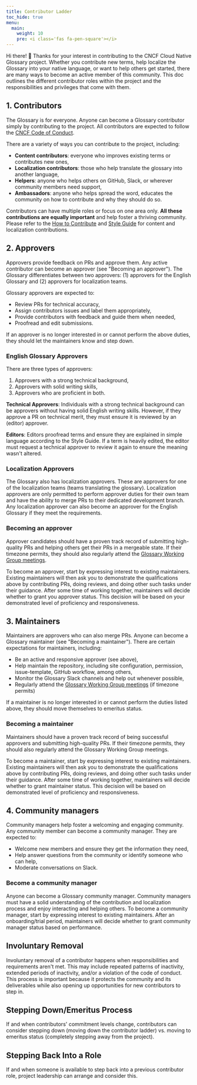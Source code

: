 ```yaml
---
title: Contributor Ladder
toc_hide: true
menu:
  main:
    weight: 10
    pre: <i class='fas fa-pen-square'></i>
---
```


Hi there! 👋 Thanks for your interest in contributing to the CNCF Cloud Native Glossary project. Whether you contribute new terms, help localize the Glossary into your native language, or want to help others get started, there are many ways to become an active member of this community. This doc outlines the different contributor roles within the project and the responsibilities and privileges that come with them.

## 1. Contributors

The Glossary is for everyone. Anyone can become a Glossary contributor simply by contributing to the project. All contributors are expected to follow the [CNCF Code of Conduct](https://github.com/cncf/foundation/blob/main/code-of-conduct.md).

There are a variety of ways you can contribute to the project, including:

- **Content contributors**: everyone who improves existing terms or contributes new ones, 
- **Localization contributors**: those who help translate the glossary into another language,
- **Helpers**: anyone who helps others on GitHub, Slack, or wherever community members need support,
- **Ambassadors**: anyone who helps spread the word, educates the community on how to contribute and why they should do so. 

Contributors can have multiple roles or focus on one area only. **All these contributions are equally important** and help foster a thriving community. Please refer to the [How to Contribute](https://glossary.cncf.io/contribute/) and [Style Guide](https://glossary.cncf.io/style-guide/) for content and localization contributions.

## 2. Approvers

Approvers provide feedback on PRs and approve them. Any active contributor can become an approver (see "Becoming an approver"). The Glossary differentiates between two approvers: (1) approvers for the English Glossary and (2) approvers for localization teams.

Glossary approvers are expected to:

- Review PRs for technical accuracy, 
- Assign contributors issues and label them appropriately,
- Provide contributors with feedback and guide them when needed,
- Proofread and edit submissions.  

If an approver is no longer interested in or cannot perform the above duties, they should let the maintainers know and step down.

### English Glossary Approvers

There are three types of approvers:

1) Approvers with a strong technical background,
2) Approvers with solid writing skills,
3) Approvers who are proficient in both. 

**Technical Approvers**: Individuals with a strong technical background can be approvers without having solid English writing skills. However, if they approve a PR on technical merit, they must ensure it is reviewed by an (editor) approver.

**Editors**: Editors proofread terms and ensure they are explained in simple language according to the Style Guide. If a term is heavily edited, the editor must request a technical approver to review it again to ensure the meaning wasn't altered.

### Localization Approvers

The Glossary also has localization approvers. These are approvers for one of the localization teams (teams translating the glossary). Localization approvers are only permitted to perform approver duties for their own team and have the ability to merge PRs to their dedicated development branch. Any localization approver can also become an approver for the English Glossary if they meet the requirements. 

### Becoming an approver

Approver candidates should have a proven track record of submitting high-quality PRs and helping others get their PRs in a mergeable state. If their timezone permits, they should also regularly attend the [Glossary Working Group meetings](https://www.cncf.io/calendar/).

To become an approver, start by expressing interest to existing maintainers. Existing maintainers will then ask you to demonstrate the qualifications above by contributing PRs, doing reviews, and doing other such tasks under their guidance. After some time of working together, maintainers will decide whether to grant you approver status. This decision will be based on your demonstrated level of proficiency and responsiveness.

## 3. Maintainers

Maintainers are approvers who can also merge PRs. Anyone can become a Glossary maintainer (see "Becoming a maintainer"). There are certain expectations for maintainers, including:

- Be an active and responsive approver (see above),
- Help maintain the repository, including site configuration, permission, issue-template, GitHub workflow, among others,
- Monitor the Glossary Slack channels and help out whenever possible,
- Regularly attend the [Glossary Working Group meetings](https://www.cncf.io/calendar/) (if timezone permits)

If a maintainer is no longer interested in or cannot perform the duties listed above, they should move themselves to emeritus status.  

### Becoming a maintainer

Maintainers should have a proven track record of being successful approvers and submitting high-quality PRs. If their timezone permits, they should also regularly attend the Glossary Working Group meetings.

To become a maintainer, start by expressing interest to existing maintainers. Existing maintainers will then ask you to demonstrate the qualifications above by contributing PRs, doing reviews, and doing other such tasks under their guidance. After some time of working together, maintainers will decide whether to grant maintainer status. This decision will be based on demonstrated level of proficiency and responsiveness.  

## 4. Community managers

Community managers help foster a welcoming and engaging community.  Any community member can become a community manager. They are expected to:

- Welcome new members and ensure they get the information they need,
- Help answer questions from the community or identify someone who can help,
- Moderate conversations on Slack.

### Become a community manager

Anyone can become a Glossary community manager. Community managers must have a solid understanding of the contribution and localization process and enjoy interacting and helping others. To become a community manager, start by expressing interest to existing maintainers. After an onboarding/trial period, maintainers will decide whether to grant community manager status based on performance. 

## Involuntary Removal

Involuntary removal of a contributor happens when responsibilities and requirements aren't met. This may include repeated patterns of inactivity, extended periods of inactivity, and/or a violation of the code of conduct. This process is important because it protects the community and its deliverables while also opening up opportunities for new contributors to step in.

## Stepping Down/Emeritus Process

If and when contributors' commitment levels change, contributors can consider stepping down (moving down the contributor ladder) vs. moving to emeritus status (completely stepping away from the project).

## Stepping Back Into a Role

If and when someone is available to step back into a previous contributor role, project leadership can arrange and consider this.
